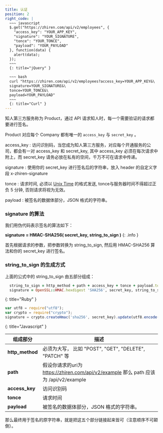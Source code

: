 ```yaml
---
title: 认证
position: 2
right_code: |
  ~~~ javascript
  $.get("https://zhiren.com/api/v2/employees", {
    "access_key": "YOUR_APP_KEY",
    "signature": "YOUR_SIGNATURE",
    "tonce": "YOUR_TONCE",
    "payload": "YOUR_PAYLOAD"
  }, function(data) {
    alert(data);
  });
  ~~~
  {: title="jQuery" }

  ~~~ bash
  curl "https://zhiren.com/api/v2/employees?access_key=YOUR_APP_KEY&\
  signature=YOUR_SIGNATURE&\
  tonce=YOUR_TONCE&\
  payload=YOUR_PAYLOAD"
  ~~~
  {: title="Curl" }
---
```

知人第三方服务称为 Product，通过 API 请求知人时，每一个需要验证的请求都要进行签名。

Product 对应每个 Company 都有唯一的 `access_key` 与 `secret_key` 。

access_key
: 访问识别码，当您成为知人第三方服务，对应每个开通服务的公司，都会有一对 access_key 和 secret_key, 其中 access_key 必须在每次请求中附上，而 secret_key 请务必放在私有的空间，千万不可在请求中传递。

signature
: 使用你的 secret_key 进行签名后的字符串，放入 header 的自定义字段 x-zhiren-signature

tonce
: 请求时间, 必须以 [Unix Time](https://en.wikipedia.org/wiki/Unix_time) 的格式发送, tonce与服务器时间不得超过正负 5 分钟, 否则请求将视为无效。

payload
: 被签名的数据体部分，JSON 格式的字符串。


### signature 的算法

我们用伪代码表示签名的算法如下：

**signature = HMAC-SHA256( secret_key, string_to_sign )**
{: .info }

首先根据请求的参数，把参数转换为 string_to_sign, 然后用 HMAC-SHA256 算法和你的 secret_key 进行签名。

### string_to_sign 的生成方式
上面的公式中的 string_to_sign 由五部分组成：

~~~ ruby
  string_to_sign = http_method + path + access_key + tonce + payload.to_json
  signature = OpenSSL::HMAC.hexdigest 'SHA256', secret_key, string_to_sign
~~~
{: title="Ruby" }

~~~ javascript
var utf8 = require("utf8");
var crypto = require("crypto");
signature = crypto.createHmac('sha256', secret_key).update(utf8.encode(payload_str)).digest('hex');
~~~
{: title="Javascript" }

组成部分 | 描述
-------- | -------
**http_method** | 必须为大写， 比如 "POST", "GET", "DELETE", "PATCH" 等
**path** | 假设你请求的uri为 https://zhiren.com/api/v2/example 那么 path 应该为 /api/v2/example
**access_key** | 访问识别码
**tonce** | 请求时间
**payload** | 被签名的数据体部分，JSON 格式的字符串。


那么最终用于签名的原字符串，就是把这五个部分链接起来皆可（注意顺序不可颠倒）。
